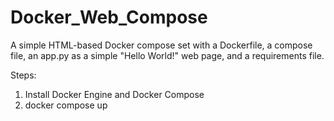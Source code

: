 # Docker_Web_Compose
A simple HTML-based Docker compose set with a Dockerfile, a compose file, an app.py as a simple "Hello World!" web page, and a requirements file.

Steps:
1) Install Docker Engine and Docker Compose
2) docker compose up

